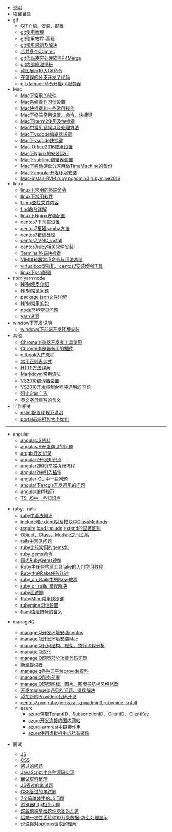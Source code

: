 * [说明](README.md)
* [项目目录](SUMMARY.md)
* git
    * [GIT介绍、安装、配置](doc/git/001-GIT介绍、安装、配置.md)
    * [git使用教程](doc/git/002-git使用教程.md)
    * [git使用教程-高级](doc/git/003-git使用教程-高级.md)
    * [git常见问题及解决](doc/git/004-git常见问题及解决.md)
    * [合并多个Commit](doc/git/005-合并多个Commit.md)
    * [git代码冲突处理软件P4Merge](doc/git/006-git代码冲突处理软件P4Merge.md)
    * [git内部原理揭秘](doc/git/007-git内部原理揭秘.md)
    * [动图展示10大Git命令](doc/git/008-动图展示10大Git命令.md)
    * [在错误的分支开发了代码](doc/git/009-在错误的分支开发了代码.md)
    * [git daemon命令开启git服务器](doc/git/010-git-daemon命令开启git服务器.md)
* Mac
    * [Mac下常用的软件](doc/mac/001-Mac下常用的软件.md)
    * [Mac系统操作习惯设置](doc/mac/002-Mac系统操作习惯设置.md)
    * [Mac快捷键和一些常用操作](doc/mac/003-Mac快捷键和一些常用操作.md)
    * [Mac下终端常用设置、命令、快捷键](doc/mac/004-Mac下终端常用设置、命令、快捷键.md)
    * [Mac下Iterm2使用及快捷键](doc/mac/005-Mac下Iterm2使用及快捷键.md)
    * [Mac中常见错误以及处理方法](doc/mac/006-Mac中常见错误以及处理方法.md)
    * [Mac下vscode编辑器设置](doc/mac/007-Mac下vscode编辑器设置.md)
    * [Mac下vscode快捷键](doc/mac/008-Mac下vscode快捷键.md)
    * [Mac-Office2016使用设置](doc/mac/009-Mac-Office2016使用设置.md)
    * [Mac下Nginx的安装运行](doc/mac/010-Mac下Nginx的安装运行.md)
    * [Mac下sublime编辑器设置](doc/mac/011-Mac下sublime编辑器设置.md)
    * [Mac下移动硬盘分区用做TimeMachine的备份](doc/mac/012-Mac下移动硬盘分区用做TimeMachine的备份.md)
    * [Mac下angular开发环境安装](doc/mac/013-Mac下angular开发环境安装.md)
    * [Mac-install-RVM,ruby,pqadmin3,rubymine2016](doc/mac/014-Mac-install-RVM,ruby,pqadmin3,rubymine2016.md)
* linux
    * [linux下常用的终端命令](doc/linux/001-linux下常用的终端命令.md)
    * [linux下常用软件](doc/linux/002-linux下常用软件.md)
    * [Linux查找文件内容](doc/linux/003-Linux查找文件内容.md)
    * [find命令详解](doc/linux/003-find命令详解.md)
    * [linux下Nginx安装配置](doc/linux/004-linux下Nginx安装配置.md)
    * [centos7下习惯设置](doc/linux/005-centos7下习惯设置.md)
    * [centos7搭建samba方法](doc/linux/006-centos7搭建samba方法.md)
    * [centos7错误处理](doc/linux/007-centos7错误处理.md)
    * [centos7_VNC_install](doc/linux/008-centos7_VNC_install.md)
    * [centos7ruby相关软件安装l](doc/linux/009-centos7ruby相关软件安装.md)
    * [Terminal终端快捷键](doc/linux/010-Terminal终端快捷键.md)
    * [VIM编辑器常用命令与用法总结](doc/linux/011-VIM编辑器常用命令与用法总结.md)
    * [virtualbox虚拟机、centos7安装增强工具](doc/linux/012-virtualbox虚拟机、centos7安装增强工具.md)
    * [linux下ssh配置](doc/linux/013-linux下ssh配置.md)
* npm yarn node
    * [NPM使用介绍](doc/npm-yarn-node/001-NPM使用介绍.md)
    * [NPM常见问题](doc/npm-yarn-node/002-NPM常见问题.md)
    * [package.json文件详解](doc/npm-yarn-node/003-package.json文件详解.md)
    * [NPM常用的包](doc/npm-yarn-node/004-NPM常用的包.md)
    * [node环境常见问题](doc/npm-yarn-node/005-node环境常见问题.md)
    * [yarn说明](doc/npm-yarn-node/006-yarn说明.md)
* window下开发说明
    * [windows下前端开发环境安装](doc/windows/001-windows下前端开发环境安装.md)
* 其他
    * [Chrome浏览器开发者工具使用](doc/other/001-Chrome浏览器开发者工具使用.md)
    * [Chrome浏览器有用的插件](doc/other/002-Chrome浏览器有用的插件.md)
    * [gitbook入门教程](doc/other/003-gitbook入门教程.md)
    * [常用正则表达式](doc/other/004-常用正则表达式.md)
    * [HTTP方法详解](doc/other/005-HTTP方法详解.md)
    * [Markdown常用语法](doc/other/006-Markdown常用语法.md)
    * [VS2010编译器设置](doc/other/007-VS2010编译器设置.md)
    * [VS2010开发控制台程序遇到的问题](doc/other/008-VS2010开发控制台程序遇到的问题.md)
    * [阻止定向广告](doc/other/009-阻止定向广告.md)
    * [英文字母缩写的含义](doc/other/010-英文字母缩写的含义.md)
* 工作相关
    * [eslint配置和规范说明](doc/work/中证技术/001-eslint配置和规范说明.md)
    * [portal前端打包大小优化](doc/work/中证技术/002-portal前端打包大小.md)
    

---------------
* angular
    * [angularJS资料](doc/angular/001-angularJS资料.md)
    * [angularJS开发遇见的问题](doc/angular/002-angularJS开发遇见的问题.md)
    * [arcgis开发记录](doc/angular/003-arcgis开发记录.md)
    * [angular2开发知识点](doc/angular/004-angular2开发知识点.md)
    * [angular2网页前端执行流程](doc/angular/005-angular2网页前端执行流程.md)
    * [angular2中引入插件](doc/angular/006-angular2中引入插件.md)
    * [angular-CLI中一些问题](doc/angular/007-angular-CLI中一些问题.md)
    * [angular下arcgis开发遇见的问题](doc/angular/008-angular下arcgis开发遇见的问题.md)
    * [angular编程规范](doc/angular/009-angular编程规范.md)
    * [TS_JS中一些知识点](doc/angular/010-TS_JS中一些知识点.md)

- ruby、rails
    * [ruby中语法知识](doc/ruby/001-ruby中语法知识.md)
    * [include和extend以及模块中ClassMethods](doc/ruby/002-include和extend以及模块中ClassMethods.md)
    * [require,load,include,extend的显著区别](doc/ruby/003-require,load,include,extend的显著区别.md)
    * [Object、Class、Module之间关系](doc/ruby/004-Object、Class、Module之间关系.md)
    * [rails中常见问题](doc/ruby/005-rails中常见问题.md)
    * [ruby比较常用的gems包](doc/ruby/006-ruby比较常用的gems包.md)
    * [ruby_gems命令](doc/ruby/007-ruby_gems命令.md)
    * [国内RubyGems镜像](doc/ruby/008-国内RubyGems镜像.md)
    * [Ruby中任务构建工具rake的入门学习教程](doc/ruby/009-Ruby中任务构建工具rake的入门学习教程.md)
    * [Ruby中的Rake任务详述](doc/ruby/010-Ruby中的Rake任务详述.md)
    * [ruby_on_Rails中的Rake教程](doc/ruby/011-ruby_on_Rails中的Rake教程.md)
    * [ruby_or_rails_错误解决](doc/ruby/012-ruby_or_rails_错误解决.md)
    * [ruby面试题](doc/ruby/013-ruby面试题.md)
    * [RubyMine常用快捷键](doc/ruby/014-RubyMine常用快捷键.md)
    * [rubymine习惯设置](doc/ruby/015-rubymine习惯设置.md)
    * [haml语法符号的含义](doc/ruby/016-haml语法符号的含义.md)

* manageIQ
    * [manageIQ开发环境安装centos](doc/manageiq/001-manageIQ开发环境安装centos.md)
    * [manageIQ开发环境安装Mac](doc/manageiq/002-manageIQ开发环境安装Mac.md)
    * [manageIQ代码结构、框架、执行流程分析](doc/manageiq/003-manageIQ代码结构、框架、执行流程分析.md)
    * [manageIQ汉化](doc/manageiq/004-manageIQ汉化.md)
    * [manageIQ网页部分功能代码实现](doc/manageiq/005-manageIQ网页部分功能代码实现.md)
    * [新建提供者](doc/manageiq/006-新建提供者.md)
    * [manageiq各种云平台provide资料](doc/manageiq/007-manageiq各种云平台provide资料.md)
    * [manageIQ服务部署](doc/manageiq/008-manageIQ服务部署.md)
    * [manageIQ网页图标、图片、网页导航栏风格修改](doc/manageiq/009-manageIQ网页图标、图片、网页导航栏风格修改.md)
    * [开发manageiq遇见的问题、错误解决](doc/manageiq/010-开发manageiq遇见的问题、错误解决.md)
    * [添加新的Providers代码开发](doc/manageiq/011-添加新的Providers代码开发.md)
    * [centos7,rvm,ruby,gems,rails,pqadmin3,rubymine,isntall](doc/manageiq/012-centos7,rvm,ruby,gems,rails,pqadmin3,rubymine,isntall.md)
    * azure
        * [azure获取TenantID、SubscriptionID、ClientID、ClientKey](doc/manageiq/azure/001-azure获取TenantID、SubscriptionID、ClientID、ClientKey.md)
        * [azure开发连接的国内网站](doc/manageiq/azure/002-azure开发连接的国内网站.md)
        * [azure-armrest中链接作用](doc/manageiq/azure/003-azure-armrest中链接作用.md)
        * [azure使用虚拟机生成私有镜像](doc/manageiq/azure/004-azure使用虚拟机生成私有镜像.md)
    
* 面试

    * [JS](doc/面试题/001-js.md)
    * [CSS](doc/面试题/002-css.md)
    * [问过的问题](doc/面试题/003-面试问过的问题.md)
    * [JavaScript中各种源码实现](doc/面试题/004-JavaScript中各种源码实现.md)
    * [面试资料整理](doc/面试题/005-面试资料.md)
    * [JS答过的笔试题](doc/面试题/006-JS答过的笔试题.md)
    * [CSS答过的笔试题](doc/面试题/007-CSS答过的笔试题.md)
    * [7个简单棘手的JS问题](doc/面试题/008-7个简单棘手的JS问题.md)
    * [浏览器http相关问题](doc/面试题/009-浏览器http相关问题.md)
    * [这些前端基础题你能答对几道](doc/面试题/010-这些前端基础题你能答对几道.md)
    * [后端一次性丢给你10万条数据-怎么处理显示](doc/面试题/011-后端一次性丢给你10万条数据-怎么处理显示.md)
    * [说说你对options请求的理解](doc/面试题/012-说说你对options请求的理解.md)



